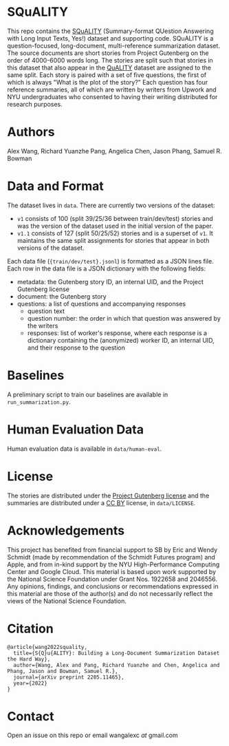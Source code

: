 # SQuALITY

This repo contains the [SQuALITY](https://w4ngatang.github.io/static/papers/squality.pdf) (Summary-format QUestion Answering with Long Input Texts, Yes!) dataset and supporting code.
SQuALITY is a question-focused, long-document, multi-reference summarization dataset.
The source documents are short stories from Project Gutenberg on the order of 4000-6000 words long.
The stories are split such that stories in this dataset that also appear in the [QuALITY](https://arxiv.org/abs/2112.08608) dataset are assigned to the same split.
Each story is paired with a set of five questions, the first of which is always "What is the plot of the story?"
Each question has four reference summaries, all of which are written by writers from Upwork and NYU undergraduates who consented to having their writing distributed for research purposes.

# Authors

Alex Wang, Richard Yuanzhe Pang, Angelica Chen, Jason Phang, Samuel R. Bowman

# Data and Format

The dataset lives in `data`.
There are currently two versions of the dataset:
* `v1` consists of 100 (split 39/25/36 between train/dev/test) stories and was the version of the dataset used in the initial version of the paper.
* `v1.1` consists of 127 (split 50/25/52) stories and is a superset of `v1`. It maintains the same split assignments for stories that appear in both versions of the dataset.

Each data file (`{train/dev/test}.jsonl`) is formatted as a JSON lines file.
Each row in the data file is a JSON dictionary with the following fields:
* metadata: the Gutenberg story ID, an internal UID, and the Project Gutenberg license
* document: the Gutenberg story
* questions: a list of questions and accompanying responses
    * question text
    * question number: the order in which that question was answered by the writers
    * responses: list of worker's response, where each response is a dictionary containing the (anonymized) worker ID, an internal UID, and their response to the question

# Baselines

A preliminary script to train our baselines are available in `run_summarization.py`.

# Human Evaluation Data

Human evaluation data is available in `data/human-eval`.

# License

The stories are distributed under the [Project Gutenberg license](https://www.gutenberg.org/policy/license.html) and the summaries are distributed under a [CC BY](https://creativecommons.org/licenses/by/4.0/) license, in `data/LICENSE`.

# Acknowledgements

This project has benefited from financial support to SB by Eric and Wendy Schmidt (made by recommendation of the Schmidt Futures program) and Apple, and from in-kind support by the NYU High-Performance Computing Center and Google Cloud.
This material is based upon work supported by the National Science Foundation under Grant Nos. 1922658 and 2046556. 
Any opinions, findings, and conclusions or recommendations expressed in this material are those of the author(s) and do not necessarily reflect the views of the National Science Foundation. 

# Citation

```
@article{wang2022squality,
  title={S{Q}u{ALITY}: Building a Long-Document Summarization Dataset the Hard Way},
  author={Wang, Alex and Pang, Richard Yuanzhe and Chen, Angelica and Phang, Jason and Bowman, Samuel R.},
  journal={arXiv preprint 2205.11465},
  year={2022}
}
```

# Contact

Open an issue on this repo or email wangalexc _at_ gmail.com
